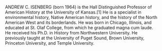 ANDREW C. ISENBERG (born 1964) is the Hall Distinguished Professor of American History at the University of Kansas.[1] He is a specialist in environmental history, Native American history, and the history of the North American West and its borderlands. He was born in Chicago, Illinois, and educated at St. Olaf College, from which he graduated magna cum laude. He received his Ph.D. in History from Northwestern University. He previously taught at the University of Puget Sound, Brown University, Princeton University, and Temple University.
